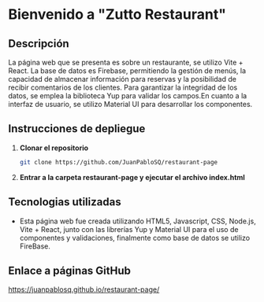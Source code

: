 # Bienvenido a "Zutto Restaurant"


## Descripción
La página web que se presenta es sobre un restaurante, se utilizo Vite + React. La base de datos es Firebase, permitiendo la gestión de menús, la capacidad de almacenar información para reservas y la posibilidad de recibir comentarios de los clientes. Para garantizar la integridad de los datos, se emplea la biblioteca Yup para validar los campos.En cuanto a la interfaz de usuario, se utilizo Material UI para desarrollar los componentes. 



## Instrucciones de depliegue

1. **Clonar el repositorio**
    ```bash
    git clone https://github.com/JuanPabloSQ/restaurant-page
    ```

2. **Entrar a la carpeta restaurant-page y ejecutar el archivo index.html**


## Tecnologias utilizadas

- Esta página web fue creada utilizando HTML5, Javascript, CSS, Node.js, Vite + React, junto con las librerías Yup y Material UI para el uso de componentes y validaciones, finalmente como base de datos se utilizo FireBase.

## Enlace a páginas GitHub
https://juanpablosq.github.io/restaurant-page/